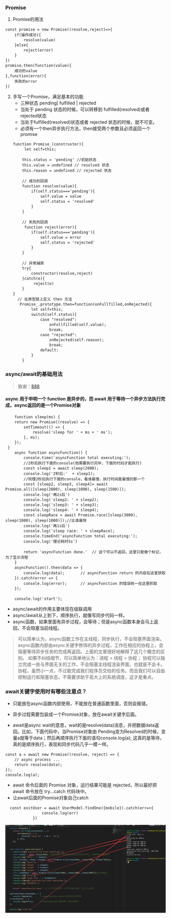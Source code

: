 ### Promise 
1. Promise的用法
```
const promise = new Promise((resolve,reject)=>{
    if(操作成功){
        resolve(value)
    }else{
        reject(error)
    }
})
promise.then(function(value){
    成功的value
},function(error){
    失败的error
})

```
2. 手写一个Promise，满足基本的功能
    + 三种状态 pending| fulfilled | rejected
    + 当处于 pending 状态的时候，可以转移到 fulfilled(resolved)或者rejected状态
    + 当处于fulfilled(resolved)状态或者 rejected 状态的时候，就不可变。
    + 必须有一个then异步执行方法，then接受两个参数且必须返回一个promise
    ```
    function Promise_(construstor){
         let self=this; 

        this.status = 'pending' //初始状态
        this.value = undefined // resolved 状态
        this.reason = undefined // rejected 状态

        // 成功的回调
        function resolve(value){
            if(self.status==='pending'){
                self.value = value 
                self.status = 'resolved'
            }
        }

        // 失败的回调
         function reject(error){
            if(self.status==='pending'){
                self.value = error 
                self.status = 'rejected'
            }
        }

        // 异常捕获
        try{
            constructor(resolve,reject)
        }catch(e){
             reject(e)
        }
    }
      // 在原型链上定义 then 方法
       Promise_.prototype.then=function(onFullfilled,onRejected){
            let self=this;
            switch(self.status){
                case "resolved":
                    onFullfilled(self.value);
                    break;
                case "rejected":
                    onRejected(self.reason);
                    break;
                default:       
            }
        }
    ```


### async/await的基础用法

> 致谢：[888](https://www.jianshu.com/p/ffa5cbe9ab29)

####  async 用于申明一个 function 是异步的，而 await 用于等待一个异步方法执行完成，async返回的是一个Promise对象

```
    function sleep(ms) {
    return new Promise((resolve) => {
        setTimeout(() => {
            resolve('sleep for ' + ms + ' ms');
        }, ms);
    });
 }
    async function asyncFunction() {
        console.time('asyncFunction total executing:');
        //2秒后执行下面的console(他需要执行完毕，下面的代码才能执行)
        const sleep1 = await sleep(2000); 
        console.log('2秒后:'  + sleep1);
        //同理2秒后执行下面的console，看谁最慢，执行时间是最慢的那一个
        const [sleep2, sleep3, sleep4]= await Promise.all([sleep(2000), sleep(1000), sleep(1500)]);
        console.log('再2s后')
        console.log('sleep2: ' + sleep2);
        console.log('sleep3: ' + sleep3);
        console.log('sleep4: ' + sleep4);
        const sleepRace = await Promise.race([sleep(3000), sleep(1000), sleep(1000)]);//比谁最快
        console.log('再1s后')
        console.log('sleep race: ' + sleepRace);
        console.timeEnd('asyncFunction total executing:');
        console.log('理论耗时5s')
        
        return 'asyncFunction done.'  // 这个可以不返回，这里只是做个标记，为了显示流程
    }
    asyncFunction().then(data => {
        console.log(data);       // asyncFunction return 的内容在这里获取
    }).catch(error => {
        console.log(error);      // asyncFunction 的错误统一在这里抓取
    });

    console.log('start');

```
+ async/await的作用主要体现在级联调用
+ async/await从上到下，顺序执行，就像写同步代码一样。
+ async函数，如果里面有异步过程，会等待；但是async函数本身会马上返回，不会阻塞当前线程。
> 可以简单认为，async函数工作在主线程，同步执行，不会阻塞界面渲染。
async函数内部由async关键字修饰的异步过程，工作在相应的协程上，会阻塞等待异步任务的完成再返回。上面的文章很好地解释了这几个概念的区别。
如果不纠结细节，可以简单地认为：进程 > 线程 > 协程；
协程可以独立完成一些与界面无关的工作，不会阻塞主线程渲染界面，也就是不会卡。
协程，虽然小一点，不过能完成我们程序员交给的任务。而且我们可以自由控制运行和阻塞状态，不需要求助于高大上的系统调度，这才是重点。
### await关键字使用时有哪些注意点？
+ 只能放在async函数内部使用，不能放在普通函数里面，否则会报错。
+ 异步过程需要包装成一个Promise对象，放在await关键字后面。

+ await是async wait的意思，wait的是resolve(data)消息，并把数据data返回。比如，下面代码中，当Promise对象由 Pending变为Resolved的时候，变量a就等于data；然后再顺序执行下面的语句console.log(a);
这真的是等待，真的是顺序执行，表现和同步代码几乎一模一样。
```
const a = await new Promise((resolve, reject) => {
    // async process ...
    return resolve(data);
});
console.log(a);
```

+ await 命令后面的 Promise 对象，运行结果可能是 rejected，所以最好把 await 命令放在 try...catch 代码块中。
+ 让await后面的Promise对象自己catch
```
  const exitUser = await UserModel.findOne({mobile}).catch(err=>{
                console.log(err)
            })
```


![async/awiat](./img/async_await.jpg)